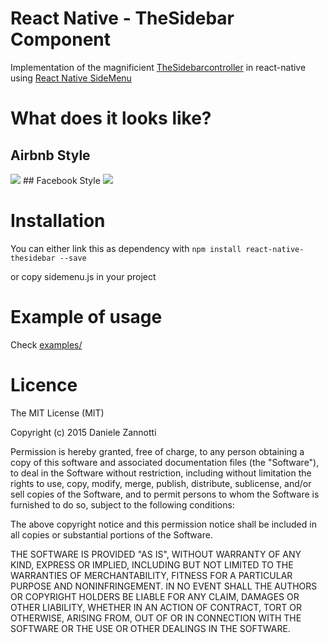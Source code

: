# React Native - TheSidebar Component
Implementation of the magnificient [TheSidebarcontroller](https://github.com/jondanao/TheSidebarController)
in react-native using [React Native SideMenu](https://github.com/react-native-fellowship/react-native-side-menu/)

# What does it looks like?
## Airbnb Style
<img src="https://raw.githubusercontent.com/dzannotti/react-native-thesidebar/master/example/airbnb-style.gif">
## Facebook Style
<img src="https://raw.githubusercontent.com/dzannotti/react-native-thesidebar/master/example/facebook-style.gif">


# Installation
You can either link this as dependency with
`npm install react-native-thesidebar --save`


or copy sidemenu.js in your project

# Example of usage
Check [examples/](https://github.com/dzannotti/react-thesidebar/tree/master/example)

# Licence
The MIT License (MIT)

Copyright (c) 2015 Daniele Zannotti

Permission is hereby granted, free of charge, to any person obtaining a copy
of this software and associated documentation files (the "Software"), to deal
in the Software without restriction, including without limitation the rights
to use, copy, modify, merge, publish, distribute, sublicense, and/or sell
copies of the Software, and to permit persons to whom the Software is
furnished to do so, subject to the following conditions:

The above copyright notice and this permission notice shall be included in
all copies or substantial portions of the Software.

THE SOFTWARE IS PROVIDED "AS IS", WITHOUT WARRANTY OF ANY KIND, EXPRESS OR
IMPLIED, INCLUDING BUT NOT LIMITED TO THE WARRANTIES OF MERCHANTABILITY,
FITNESS FOR A PARTICULAR PURPOSE AND NONINFRINGEMENT. IN NO EVENT SHALL THE
AUTHORS OR COPYRIGHT HOLDERS BE LIABLE FOR ANY CLAIM, DAMAGES OR OTHER
LIABILITY, WHETHER IN AN ACTION OF CONTRACT, TORT OR OTHERWISE, ARISING FROM,
OUT OF OR IN CONNECTION WITH THE SOFTWARE OR THE USE OR OTHER DEALINGS IN
THE SOFTWARE.
